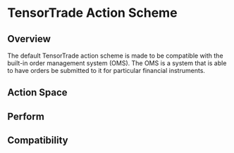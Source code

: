 # TensorTrade Action Scheme


## Overview

The default TensorTrade action scheme is made to be compatible with the built-in order management system (OMS). The OMS is a system that is able to have orders be submitted to it for particular financial instruments.


## Action Space


## Perform


## Compatibility
